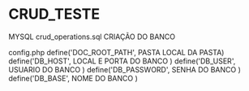 # CRUD_TESTE
 MYSQL
 crud_operations.sql
  CRIAÇÃO DO BANCO


 config.php
  define('DOC_ROOT_PATH', PASTA LOCAL DA PASTA)
  define('DB_HOST',  LOCAL E PORTA DO BANCO  )
  define('DB_USER', USUARIO DO BANCO )
  define('DB_PASSWORD',  SENHA  DO BANCO  )
  define('DB_BASE', NOME DO BANCO  )

  
